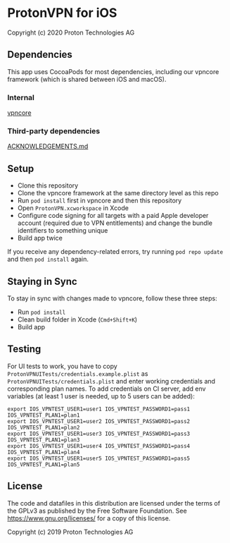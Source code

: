 # ProtonVPN for iOS

Copyright (c) 2020 Proton Technologies AG

## Dependencies

This app uses CocoaPods for most dependencies, including our vpncore framework (which is shared between iOS and macOS).

### Internal

[vpncore](https://github.com/ProtonVPN/vpncore)

### Third-party dependencies

[ACKNOWLEDGEMENTS.md](ACKNOWLEDGEMENTS.md)

## Setup

- Clone this repository
- Clone the vpncore framework at the same directory level as this repo
- Run `pod install` first in vpncore and then this repository
- Open `ProtonVPN.xcworkspace` in Xcode
- Configure code signing for all targets with a paid Apple developer account (required due to VPN entitlements) and change the bundle identifiers to something unique
- Build app twice

If you receive any dependency-related errors, try running `pod repo update` and then `pod install` again.

## Staying in Sync

To stay in sync with changes made to vpncore, follow these three steps:
- Run `pod install`
- Clean build folder in Xcode (`Cmd+Shift+K`)
- Build app

## Testing

For UI tests to work, you have to copy `ProtonVPNUITests/credentials.example.plist` as `ProtonVPNUITests/credentials.plist` and enter working credentials and corresponding plan names. To add credentials on CI server, add env variables (at least 1 user is needed, up to 5 users can be added):
```
export IOS_VPNTEST_USER1=user1 IOS_VPNTEST_PASSWORD1=pass1 IOS_VPNTEST_PLAN1=plan1
export IOS_VPNTEST_USER1=user2 IOS_VPNTEST_PASSWORD1=pass2 IOS_VPNTEST_PLAN1=plan2
export IOS_VPNTEST_USER1=user3 IOS_VPNTEST_PASSWORD1=pass3 IOS_VPNTEST_PLAN1=plan3
export IOS_VPNTEST_USER1=user4 IOS_VPNTEST_PASSWORD1=pass4 IOS_VPNTEST_PLAN1=plan4
export IOS_VPNTEST_USER1=user5 IOS_VPNTEST_PASSWORD1=pass5 IOS_VPNTEST_PLAN1=plan5
```

## License

The code and datafiles in this distribution are licensed under the terms of the GPLv3 as published by the Free Software Foundation. See <https://www.gnu.org/licenses/> for a copy of this license.

Copyright (c) 2019 Proton Technologies AG
